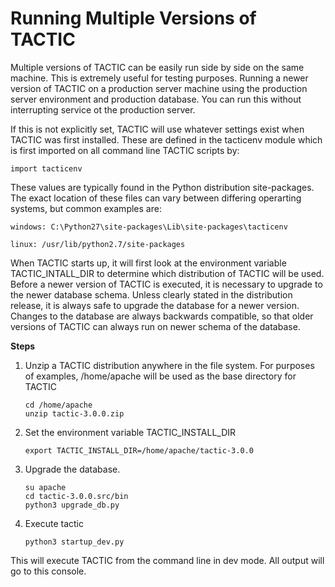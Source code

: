 # Running Multiple Versions of TACTIC

Multiple versions of TACTIC can be easily run side by side on the same
machine. This is extremely useful for testing purposes. Running a newer
version of TACTIC on a production server machine using the production
server environment and production database. You can run this without
interrupting service ot the production server.

If this is not explicitly set, TACTIC will use whatever settings exist
when TACTIC was first installed. These are defined in the tacticenv
module which is first imported on all command line TACTIC scripts by:

    import tacticenv

These values are typically found in the Python distribution
site-packages. The exact location of these files can vary between
differing operarting systems, but common examples are:

    windows: C:\Python27\site-packages\Lib\site-packages\tacticenv

    linux: /usr/lib/python2.7/site-packages

When TACTIC starts up, it will first look at the environment variable
TACTIC\_INTALL\_DIR to determine which distribution of TACTIC will be
used. Before a newer version of TACTIC is executed, it is necessary to
upgrade to the newer database schema. Unless clearly stated in the
distribution release, it is always safe to upgrade the database for a
newer version. Changes to the database are always backwards compatible,
so that older versions of TACTIC can always run on newer schema of the
database.

**Steps**

1.  Unzip a TACTIC distribution anywhere in the file system. For
    purposes of examples, /home/apache will be used as the base directory
    for TACTIC

        cd /home/apache
        unzip tactic-3.0.0.zip

2.  Set the environment variable TACTIC\_INSTALL\_DIR

        export TACTIC_INSTALL_DIR=/home/apache/tactic-3.0.0

3.  Upgrade the database.

        su apache
        cd tactic-3.0.0.src/bin
        python3 upgrade_db.py

4.  Execute tactic

        python3 startup_dev.py

This will execute TACTIC from the command line in dev mode. All output
will go to this console.
